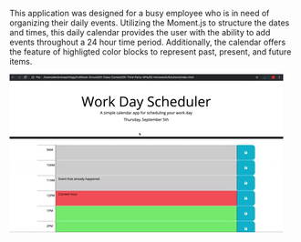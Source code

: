 

This application was designed for a busy employee who is in need of organizing their daily events. Utilizing the Moment.js to structure the dates and times, this daily calendar provides the user with the ability to add events throughout a 24 hour time period. Additionally, the calendar offers the feature of highligted color blocks to represent past, present, and future items.




![](Assets/05-third-party-apis-homework-demo.gif)


